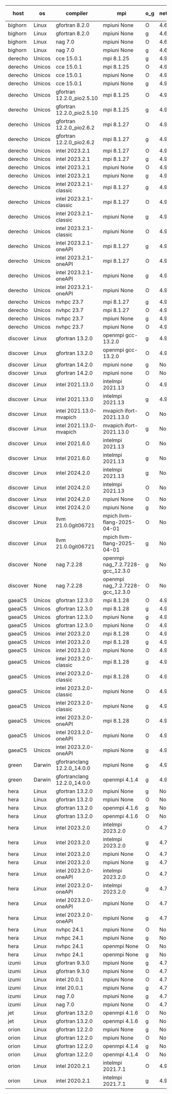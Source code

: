 

| host     | os       | compiler                              | mpi                      | o_g        | netcdf        | build       | u_pass          | u_fail          | s_pass            | s_fail            | e_pass             | e_fail             | nuopc_pass       | nuopc_fail       | artifacts link          |
|----------|----------|---------------------------------------|--------------------------|------------|---------------|-------------|-----------------|-----------------|-------------------|-------------------|--------------------|--------------------|------------------|------------------|-------------------------|
| bighorn | Linux | gfortran 8.2.0 | mpiuni None  | O | 4.6.1  | PASS | 12560 | 0 | 9 | 0 | 43 | 0 | None | None | <a href="https://github.com/esmf-org/esmf-test-artifacts/tree/bd06b3e4b90a5ca3dd7b75824ad9a0571eadf322/develop/gfortran/8.2.0/O/mpiuni/None" target="_blank">bd06b3e</a> | 
| bighorn | Linux | gfortran 8.2.0 | mpiuni None  | g | 4.6.1  | PASS | 12560 | 0 | 9 | 0 | 43 | 0 | None | None | <a href="https://github.com/esmf-org/esmf-test-artifacts/tree/73efc9ef806a9f329ed6078d37b43cb1f30461a7/develop/gfortran/8.2.0/g/mpiuni/None" target="_blank">73efc9e</a> | 
| bighorn | Linux | nag 7.0 | mpiuni None  | O | 4.6.1  | PASS | 12560 | 0 | 9 | 0 | 43 | 0 | None | None | <a href="https://github.com/esmf-org/esmf-test-artifacts/tree/88943fbfbc5d3a2af6aecbf29c9dbe5d6261072b/develop/nag/7.0/O/mpiuni/None" target="_blank">88943fb</a> | 
| bighorn | Linux | nag 7.0 | mpiuni None  | g | 4.6.1  | PASS | 12560 | 0 | 9 | 0 | 43 | 0 | None | None | <a href="https://github.com/esmf-org/esmf-test-artifacts/tree/6703df283fee84ec72cd8b4e93e18aca5bd3acf9/develop/nag/7.0/g/mpiuni/None" target="_blank">6703df2</a> | 
| derecho | Unicos | cce 15.0.1 | mpi 8.1.25  | g | 4.9.2  | PASS | None | None | None | None | None | None | None | None | <a href="https://github.com/esmf-org/esmf-test-artifacts/tree/5e78b47214133369f95d624d17521a1f0e6f6dc3/develop/cce/15.0.1/g/mpi/8.1.25" target="_blank">5e78b47</a> | 
| derecho | Unicos | cce 15.0.1 | mpi 8.1.25  | O | 4.9.2  | PASS | None | None | None | None | None | None | None | None | <a href="https://github.com/esmf-org/esmf-test-artifacts/tree/6fc448d84916a37cb96c2ab45d715eaebe97c8ac/develop/cce/15.0.1/O/mpi/8.1.25" target="_blank">6fc448d</a> | 
| derecho | Unicos | cce 15.0.1 | mpiuni None  | O | 4.9.2  | PASS | None | None | None | None | None | None | None | None | <a href="https://github.com/esmf-org/esmf-test-artifacts/tree/2e92ae64a82d3d269da6185dfbec3c1b0d0c947d/develop/cce/15.0.1/O/mpiuni/None" target="_blank">2e92ae6</a> | 
| derecho | Unicos | cce 15.0.1 | mpiuni None  | g | 4.9.2  | PASS | None | None | None | None | None | None | None | None | <a href="https://github.com/esmf-org/esmf-test-artifacts/tree/137071a5bec658bb1a428439202e092c3e86f179/develop/cce/15.0.1/g/mpiuni/None" target="_blank">137071a</a> | 
| derecho | Unicos | gfortran 12.2.0_pio2.5.10 | mpi 8.1.25  | O | 4.9.2  | PASS | 14231 | 0 | 51 | 0 | 81 | 0 | 57 | 0 | <a href="https://github.com/esmf-org/esmf-test-artifacts/tree/7437bf5d3760e73b6d5197917b09497b94869ce8/develop/gfortran/12.2.0_pio2.5.10/O/mpi/8.1.25" target="_blank">7437bf5</a> | 
| derecho | Unicos | gfortran 12.2.0_pio2.5.10 | mpi 8.1.25  | g | 4.9.2  | PASS | 14231 | 0 | 51 | 0 | 81 | 0 | 57 | 0 | <a href="https://github.com/esmf-org/esmf-test-artifacts/tree/ce5eb6219f520b2f6a7f1cf26f5979c5cc8255dc/develop/gfortran/12.2.0_pio2.5.10/g/mpi/8.1.25" target="_blank">ce5eb62</a> | 
| derecho | Unicos | gfortran 12.2.0_pio2.6.2 | mpi 8.1.27  | O | 4.9.2  | PASS | 14231 | 0 | 51 | 0 | 81 | 0 | 57 | 0 | <a href="https://github.com/esmf-org/esmf-test-artifacts/tree/9e5d4c9fd9540aa5e9fb3e5850de6827614d45ad/develop/gfortran/12.2.0_pio2.6.2/O/mpi/8.1.27" target="_blank">9e5d4c9</a> | 
| derecho | Unicos | gfortran 12.2.0_pio2.6.2 | mpi 8.1.27  | g | 4.9.2  | PASS | 14231 | 0 | 51 | 0 | 81 | 0 | 57 | 0 | <a href="https://github.com/esmf-org/esmf-test-artifacts/tree/82432a97857f52135acd6349ad3e5acd63f5e9f9/develop/gfortran/12.2.0_pio2.6.2/g/mpi/8.1.27" target="_blank">82432a9</a> | 
| derecho | Unicos | intel 2023.2.1 | mpi 8.1.27  | O | 4.9.2  | PASS | 14231 | 0 | 51 | 0 | 81 | 0 | 58 | 0 | <a href="https://github.com/esmf-org/esmf-test-artifacts/tree/86ae714f9f06bc4a8d95555af4802c85f47608ff/develop/intel/2023.2.1/O/mpi/8.1.27" target="_blank">86ae714</a> | 
| derecho | Unicos | intel 2023.2.1 | mpi 8.1.27  | g | 4.9.2  | PASS | 14231 | 0 | 51 | 0 | 81 | 0 | 58 | 0 | <a href="https://github.com/esmf-org/esmf-test-artifacts/tree/126ba68f6fb66cbc2c3a8551488d21b3d17af9a6/develop/intel/2023.2.1/g/mpi/8.1.27" target="_blank">126ba68</a> | 
| derecho | Unicos | intel 2023.2.1 | mpiuni None  | O | 4.9.2  | PASS | 12560 | 0 | 9 | 0 | 43 | 0 | None | None | <a href="https://github.com/esmf-org/esmf-test-artifacts/tree/11e65994822ea16937f7d22acda7de0db6a97d2c/develop/intel/2023.2.1/O/mpiuni/None" target="_blank">11e6599</a> | 
| derecho | Unicos | intel 2023.2.1 | mpiuni None  | g | 4.9.2  | PASS | 12560 | 0 | 9 | 0 | 43 | 0 | None | None | <a href="https://github.com/esmf-org/esmf-test-artifacts/tree/843c4d65bf721550278a1ff8253b22b1de58bf95/develop/intel/2023.2.1/g/mpiuni/None" target="_blank">843c4d6</a> | 
| derecho | Unicos | intel 2023.2.1-classic | mpi 8.1.27  | g | 4.9.2  | PASS | 14231 | 0 | 51 | 0 | 81 | 0 | 57 | 0 | <a href="https://github.com/esmf-org/esmf-test-artifacts/tree/3e95a822b1bf57c4423b9ce531ff76b72cb3f2b0/develop/intel/2023.2.1-classic/g/mpi/8.1.27" target="_blank">3e95a82</a> | 
| derecho | Unicos | intel 2023.2.1-classic | mpi 8.1.27  | O | 4.9.2  | PASS | 14231 | 0 | 51 | 0 | 81 | 0 | 57 | 0 | <a href="https://github.com/esmf-org/esmf-test-artifacts/tree/a8dad9e588b1f85bf6ee3110168bc8b9a0cd663a/develop/intel/2023.2.1-classic/O/mpi/8.1.27" target="_blank">a8dad9e</a> | 
| derecho | Unicos | intel 2023.2.1-classic | mpiuni None  | g | 4.9.2  | PASS | 12560 | 0 | 9 | 0 | 43 | 0 | None | None | <a href="https://github.com/esmf-org/esmf-test-artifacts/tree/efdd847830477ab59327c04b2106c3cbb377c38d/develop/intel/2023.2.1-classic/g/mpiuni/None" target="_blank">efdd847</a> | 
| derecho | Unicos | intel 2023.2.1-classic | mpiuni None  | O | 4.9.2  | PASS | 12560 | 0 | 9 | 0 | 43 | 0 | None | None | <a href="https://github.com/esmf-org/esmf-test-artifacts/tree/6b41252a6bc3794664a251fa690d7156cfd09b6d/develop/intel/2023.2.1-classic/O/mpiuni/None" target="_blank">6b41252</a> | 
| derecho | Unicos | intel 2023.2.1-oneAPI | mpi 8.1.27  | g | 4.9.2  | PASS | 14231 | 0 | 51 | 0 | 81 | 0 | 57 | 0 | <a href="https://github.com/esmf-org/esmf-test-artifacts/tree/bd587f5ff937bdf8d8455891564b22bfb4a787f6/develop/intel/2023.2.1-oneAPI/g/mpi/8.1.27" target="_blank">bd587f5</a> | 
| derecho | Unicos | intel 2023.2.1-oneAPI | mpi 8.1.27  | O | 4.9.2  | PASS | 14231 | 0 | 50 | 1 | 81 | 0 | 57 | 0 | <a href="https://github.com/esmf-org/esmf-test-artifacts/tree/4cffd7fa8d0b00e6c0b42209e7d63c9481df9286/develop/intel/2023.2.1-oneAPI/O/mpi/8.1.27" target="_blank">4cffd7f</a> | 
| derecho | Unicos | intel 2023.2.1-oneAPI | mpiuni None  | g | 4.9.2  | PASS | 12560 | 0 | 9 | 0 | 43 | 0 | None | None | <a href="https://github.com/esmf-org/esmf-test-artifacts/tree/6c3f79c376a38ed452aeb69895c8fe291a6b6d23/develop/intel/2023.2.1-oneAPI/g/mpiuni/None" target="_blank">6c3f79c</a> | 
| derecho | Unicos | intel 2023.2.1-oneAPI | mpiuni None  | O | 4.9.2  | PASS | 12560 | 0 | 9 | 0 | 43 | 0 | None | None | <a href="https://github.com/esmf-org/esmf-test-artifacts/tree/37c69d4bbcd758ee88566f07f88d3ff8e571db66/develop/intel/2023.2.1-oneAPI/O/mpiuni/None" target="_blank">37c69d4</a> | 
| derecho | Unicos | nvhpc 23.7 | mpi 8.1.27  | g | 4.9.2  | PASS | None | None | None | None | None | None | None | None | <a href="https://github.com/esmf-org/esmf-test-artifacts/tree/5c4ff81ae295458bf0a507e7ebd0892990843bb8/develop/nvhpc/23.7/g/mpi/8.1.27" target="_blank">5c4ff81</a> | 
| derecho | Unicos | nvhpc 23.7 | mpi 8.1.27  | O | 4.9.2  | PASS | None | None | None | None | None | None | None | None | <a href="https://github.com/esmf-org/esmf-test-artifacts/tree/13b9d8cb658ee1ef5efec1dc1f4fdf0f37f1058b/develop/nvhpc/23.7/O/mpi/8.1.27" target="_blank">13b9d8c</a> | 
| derecho | Unicos | nvhpc 23.7 | mpiuni None  | g | 4.9.2  | PASS | None | None | None | None | None | None | None | None | <a href="https://github.com/esmf-org/esmf-test-artifacts/tree/05ba3322d218d781783d22731c6b84a6897065fb/develop/nvhpc/23.7/g/mpiuni/None" target="_blank">05ba332</a> | 
| derecho | Unicos | nvhpc 23.7 | mpiuni None  | O | 4.9.2  | PASS | None | None | None | None | None | None | None | None | <a href="https://github.com/esmf-org/esmf-test-artifacts/tree/f7d9e4a55d5692cde736653daa05065612d16197/develop/nvhpc/23.7/O/mpiuni/None" target="_blank">f7d9e4a</a> | 
| discover | Linux | gfortran 13.2.0 | openmpi gcc-13.2.0  | g | 4.9.2  | PASS | 14231 | 0 | 51 | 0 | 81 | 0 | 57 | 0 | <a href="https://github.com/esmf-org/esmf-test-artifacts/tree/55c12a65c28754886116cd24b3d6e91074cdb227/develop/gfortran/13.2.0/g/openmpi/gcc-13.2.0" target="_blank">55c12a6</a> | 
| discover | Linux | gfortran 13.2.0 | openmpi gcc-13.2.0  | O | 4.9.2  | PASS | 14231 | 0 | 51 | 0 | 81 | 0 | 57 | 0 | <a href="https://github.com/esmf-org/esmf-test-artifacts/tree/23b057264192368f09c3eeb1d963f43a9f897bbf/develop/gfortran/13.2.0/O/openmpi/gcc-13.2.0" target="_blank">23b0572</a> | 
| discover | Linux | gfortran 14.2.0 | mpiuni none  | g | None  | PASS | 12560 | 0 | 9 | 0 | 43 | 0 | None | None | <a href="https://github.com/esmf-org/esmf-test-artifacts/tree/3480294b0c60e9471f92d96aaa9055768cfccce0/develop/gfortran/14.2.0/g/mpiuni/none" target="_blank">3480294</a> | 
| discover | Linux | gfortran 14.2.0 | mpiuni none  | O | None  | PASS | 12560 | 0 | 9 | 0 | 43 | 0 | None | None | <a href="https://github.com/esmf-org/esmf-test-artifacts/tree/46ee940f443def188d438bb9f93e024b7d39e21e/develop/gfortran/14.2.0/O/mpiuni/none" target="_blank">46ee940</a> | 
| discover | Linux | intel 2021.13.0 | intelmpi 2021.13  | O | 4.9.2  | PASS | 14231 | 0 | 51 | 0 | 81 | 0 | 57 | 0 | <a href="https://github.com/esmf-org/esmf-test-artifacts/tree/45e1ca9c171567c5901eaa01480800ea6fe270ca/develop/intel/2021.13.0/O/intelmpi/2021.13" target="_blank">45e1ca9</a> | 
| discover | Linux | intel 2021.13.0 | intelmpi 2021.13  | g | 4.9.2  | PASS | 14231 | 0 | 51 | 0 | 81 | 0 | 57 | 0 | <a href="https://github.com/esmf-org/esmf-test-artifacts/tree/701401e0958efc79ebb6c1a92351a135fb92053c/develop/intel/2021.13.0/g/intelmpi/2021.13" target="_blank">701401e</a> | 
| discover | Linux | intel 2021.13.0-mvapich | mvapich ifort-2021.13.0  | O | None  | PASS | 14231 | 0 | 51 | 0 | 81 | 0 | 57 | 0 | <a href="https://github.com/esmf-org/esmf-test-artifacts/tree/e6111b561395ed9a819252c02ab95fb097814368/develop/intel/2021.13.0-mvapich/O/mvapich/ifort-2021.13.0" target="_blank">e6111b5</a> | 
| discover | Linux | intel 2021.13.0-mvapich | mvapich ifort-2021.13.0  | g | None  | PASS | 14231 | 0 | 51 | 0 | 81 | 0 | 57 | 0 | <a href="https://github.com/esmf-org/esmf-test-artifacts/tree/fb9f4e53ce57dc2e82ebcb7f82022499400e750d/develop/intel/2021.13.0-mvapich/g/mvapich/ifort-2021.13.0" target="_blank">fb9f4e5</a> | 
| discover | Linux | intel 2021.6.0 | intelmpi 2021.13  | O | None  | PASS | 14231 | 0 | 51 | 0 | 81 | 0 | 57 | 0 | <a href="https://github.com/esmf-org/esmf-test-artifacts/tree/c284cdfee473e9869a14d6b7ca867774c87e155c/develop/intel/2021.6.0/O/intelmpi/2021.13" target="_blank">c284cdf</a> | 
| discover | Linux | intel 2021.6.0 | intelmpi 2021.13  | g | None  | PASS | 14231 | 0 | 51 | 0 | 81 | 0 | 57 | 0 | <a href="https://github.com/esmf-org/esmf-test-artifacts/tree/8bfe5645bf78d4edb1109b3be2d2fd4d1aa8550c/develop/intel/2021.6.0/g/intelmpi/2021.13" target="_blank">8bfe564</a> | 
| discover | Linux | intel 2024.2.0 | intelmpi 2021.13  | g | None  | PASS | 14230 | 1 | 51 | 0 | 81 | 0 | 57 | 0 | <a href="https://github.com/esmf-org/esmf-test-artifacts/tree/ccfb8e7a762afa48bd303b9e57c26cb2a1f56fed/develop/intel/2024.2.0/g/intelmpi/2021.13" target="_blank">ccfb8e7</a> | 
| discover | Linux | intel 2024.2.0 | intelmpi 2021.13  | O | None  | PASS | 14231 | 0 | 51 | 0 | 81 | 0 | 57 | 0 | <a href="https://github.com/esmf-org/esmf-test-artifacts/tree/2fa5dde6ecd2a5acbe7a4beb2d144f8b6e6b6dcf/develop/intel/2024.2.0/O/intelmpi/2021.13" target="_blank">2fa5dde</a> | 
| discover | Linux | intel 2024.2.0 | mpiuni None  | O | None  | PASS | 12560 | 0 | 9 | 0 | 43 | 0 | None | None | <a href="https://github.com/esmf-org/esmf-test-artifacts/tree/0cb49756929b652b3ca8b031397b6b446cc627ff/develop/intel/2024.2.0/O/mpiuni/None" target="_blank">0cb4975</a> | 
| discover | Linux | intel 2024.2.0 | mpiuni None  | g | None  | PASS | 12559 | 1 | 9 | 0 | 43 | 0 | None | None | <a href="https://github.com/esmf-org/esmf-test-artifacts/tree/e5bfe2ba84ca8f1d16150f691f861712227d09b4/develop/intel/2024.2.0/g/mpiuni/None" target="_blank">e5bfe2b</a> | 
| discover | Linux | llvm 21.0.0git06721 | mpich llvm-flang-2025-04-01  | O | None  | PASS | 14213 | 18 | 18 | 33 | 76 | 5 | 0 | 57 | <a href="https://github.com/esmf-org/esmf-test-artifacts/tree/fcd5d74dcd28627c0198e3e8043065a13406861f/develop/llvm/21.0.0git06721/O/mpich/llvm-flang-2025-04-01" target="_blank">fcd5d74</a> | 
| discover | Linux | llvm 21.0.0git06721 | mpich llvm-flang-2025-04-01  | g | None  | PASS | 14213 | 18 | 18 | 33 | 76 | 5 | 0 | 57 | <a href="https://github.com/esmf-org/esmf-test-artifacts/tree/8520a44ce3338569e77ddc2ecee0419f164d61d8/develop/llvm/21.0.0git06721/g/mpich/llvm-flang-2025-04-01" target="_blank">8520a44</a> | 
| discover | None | nag 7.2.28 | openmpi nag_7.2.7228-gcc_12.3.0  | g | None  | FAIL | None | None | None | None | None | None | None | None | <a href="https://github.com/esmf-org/esmf-test-artifacts/tree/6287092dc429f26590c4941ab690b8c6c207d005/develop/nag/7.2.28/g/openmpi/nag_7.2.7228-gcc_12.3.0" target="_blank">6287092</a> | 
| discover | None | nag 7.2.28 | openmpi nag_7.2.7228-gcc_12.3.0  | O | None  | FAIL | None | None | None | None | None | None | None | None | <a href="https://github.com/esmf-org/esmf-test-artifacts/tree/7f970ff60dc52a71b1c0a2a297397b76e5577d07/develop/nag/7.2.28/O/openmpi/nag_7.2.7228-gcc_12.3.0" target="_blank">7f970ff</a> | 
| gaeaC5 | Unicos | gfortran 12.3.0 | mpi 8.1.28  | O | 4.9.0  | PASS | 14231 | 0 | 51 | 0 | 81 | 0 | 57 | 0 | <a href="https://github.com/esmf-org/esmf-test-artifacts/tree/3e8104beff7a39614baacf5be510e823b7e41be0/develop/gfortran/12.3.0/O/mpi/8.1.28" target="_blank">3e8104b</a> | 
| gaeaC5 | Unicos | gfortran 12.3.0 | mpi 8.1.28  | g | 4.9.0  | PASS | 14231 | 0 | 51 | 0 | 81 | 0 | 57 | 0 | <a href="https://github.com/esmf-org/esmf-test-artifacts/tree/6c409e9b6387f11b35798adbc9621c7cdb16c2a3/develop/gfortran/12.3.0/g/mpi/8.1.28" target="_blank">6c409e9</a> | 
| gaeaC5 | Unicos | gfortran 12.3.0 | mpiuni None  | g | 4.9.0  | PASS | 12560 | 0 | 9 | 0 | 43 | 0 | None | None | <a href="https://github.com/esmf-org/esmf-test-artifacts/tree/85a107a069ef34e58b1431c22dff7eb851512d45/develop/gfortran/12.3.0/g/mpiuni/None" target="_blank">85a107a</a> | 
| gaeaC5 | Unicos | gfortran 12.3.0 | mpiuni None  | O | 4.9.0  | PASS | 12560 | 0 | 9 | 0 | 43 | 0 | None | None | <a href="https://github.com/esmf-org/esmf-test-artifacts/tree/621cecffed1d2849125e4473285cc2bf654ee6af/develop/gfortran/12.3.0/O/mpiuni/None" target="_blank">621cecf</a> | 
| gaeaC5 | Unicos | intel 2023.2.0 | mpi 8.1.28  | O | 4.9.0  | FAIL | None | None | None | None | None | None | 0 | 57 | <a href="https://github.com/esmf-org/esmf-test-artifacts/tree/ca1117c3fd4e087b0d057d7caccc81c5c907ffa2/develop/intel/2023.2.0/O/mpi/8.1.28" target="_blank">ca1117c</a> | 
| gaeaC5 | Unicos | intel 2023.2.0 | mpi 8.1.28  | g | 4.9.0  | FAIL | None | None | None | None | None | None | 0 | 57 | <a href="https://github.com/esmf-org/esmf-test-artifacts/tree/658dcabd722a1ca3005a7f1f019c89bb358338e4/develop/intel/2023.2.0/g/mpi/8.1.28" target="_blank">658dcab</a> | 
| gaeaC5 | Unicos | intel 2023.2.0 | mpiuni None  | O | 4.9.0  | FAIL | None | None | None | None | None | None | None | None | <a href="https://github.com/esmf-org/esmf-test-artifacts/tree/d611fa48358d2d4b1eded9d91cb8c7f4de24bc78/develop/intel/2023.2.0/O/mpiuni/None" target="_blank">d611fa4</a> | 
| gaeaC5 | Unicos | intel 2023.2.0-classic | mpi 8.1.28  | g | 4.9.0  | FAIL | None | None | None | None | None | None | 0 | 57 | <a href="https://github.com/esmf-org/esmf-test-artifacts/tree/a7d05dc5a6d0e5e88390ad3b580f1472acfc5f2f/develop/intel/2023.2.0-classic/g/mpi/8.1.28" target="_blank">a7d05dc</a> | 
| gaeaC5 | Unicos | intel 2023.2.0-classic | mpi 8.1.28  | O | 4.9.0  | FAIL | None | None | None | None | None | None | 0 | 57 | <a href="https://github.com/esmf-org/esmf-test-artifacts/tree/a28d03cea14eaa74f8c9b6f466a68c46a2afbd69/develop/intel/2023.2.0-classic/O/mpi/8.1.28" target="_blank">a28d03c</a> | 
| gaeaC5 | Unicos | intel 2023.2.0-classic | mpiuni None  | O | 4.9.0  | FAIL | None | None | None | None | None | None | None | None | <a href="https://github.com/esmf-org/esmf-test-artifacts/tree/21c651d4c9a57ef0e4eacf733b1e2c96d1695a25/develop/intel/2023.2.0-classic/O/mpiuni/None" target="_blank">21c651d</a> | 
| gaeaC5 | Unicos | intel 2023.2.0-classic | mpiuni None  | g | 4.9.0  | FAIL | None | None | None | None | None | None | None | None | <a href="https://github.com/esmf-org/esmf-test-artifacts/tree/ae44523b6b2adf6714505ef2d6bee00f07de9296/develop/intel/2023.2.0-classic/g/mpiuni/None" target="_blank">ae44523</a> | 
| gaeaC5 | Unicos | intel 2023.2.0-oneAPI | mpi 8.1.28  | O | 4.9.0  | FAIL | None | None | None | None | None | None | 0 | 57 | <a href="https://github.com/esmf-org/esmf-test-artifacts/tree/8debf61b7db7ed2d57ce3f3997933745ed326347/develop/intel/2023.2.0-oneAPI/O/mpi/8.1.28" target="_blank">8debf61</a> | 
| gaeaC5 | Unicos | intel 2023.2.0-oneAPI | mpiuni None  | O | 4.9.0  | FAIL | None | None | None | None | None | None | None | None | <a href="https://github.com/esmf-org/esmf-test-artifacts/tree/63d6b78203802a6e53405e21d06c230f52115fde/develop/intel/2023.2.0-oneAPI/O/mpiuni/None" target="_blank">63d6b78</a> | 
| gaeaC5 | Unicos | intel 2023.2.0-oneAPI | mpiuni None  | g | 4.9.0  | FAIL | None | None | None | None | None | None | None | None | <a href="https://github.com/esmf-org/esmf-test-artifacts/tree/9518933da6db19a7a2a34ce54ca8d37c7903d90b/develop/intel/2023.2.0-oneAPI/g/mpiuni/None" target="_blank">9518933</a> | 
| green | Darwin | gfortranclang 12.2.0_14.0.0 | mpiuni None  | g | 4.9.3  | PASS | None | None | None | None | None | None | None | None | <a href="https://github.com/esmf-org/esmf-test-artifacts/tree/a93640caf195ac29c3b3e2a7a4aa5e8e0fc9e5d9/develop/gfortranclang/12.2.0_14.0.0/g/mpiuni/None" target="_blank">a93640c</a> | 
| green | Darwin | gfortranclang 12.2.0_14.0.0 | openmpi 4.1.4  | g | 4.9.3  | PASS | 14231 | 0 | 51 | 0 | 81 | 0 | 58 | 0 | <a href="https://github.com/esmf-org/esmf-test-artifacts/tree/b40b722b58299fad26afc4d9a5157a20afcdbd02/develop/gfortranclang/12.2.0_14.0.0/g/openmpi/4.1.4" target="_blank">b40b722</a> | 
| hera | Linux | gfortran 13.2.0 | mpiuni None  | g | None  | PASS | 12560 | 0 | 9 | 0 | 43 | 0 | None | None | <a href="https://github.com/esmf-org/esmf-test-artifacts/tree/8ba035c330aaa493ed26e043dc2afc4c600eb546/develop/gfortran/13.2.0/g/mpiuni/None" target="_blank">8ba035c</a> | 
| hera | Linux | gfortran 13.2.0 | mpiuni None  | O | None  | PASS | 12560 | 0 | 9 | 0 | 43 | 0 | None | None | <a href="https://github.com/esmf-org/esmf-test-artifacts/tree/722653751aeaa5d755b8d3fae143b331b5a2a349/develop/gfortran/13.2.0/O/mpiuni/None" target="_blank">7226537</a> | 
| hera | Linux | gfortran 13.2.0 | openmpi 4.1.6  | g | None  | PASS | 14231 | 0 | 51 | 0 | 81 | 0 | 57 | 0 | <a href="https://github.com/esmf-org/esmf-test-artifacts/tree/acf6445696160520d0318b81ff3d52d37a51968d/develop/gfortran/13.2.0/g/openmpi/4.1.6" target="_blank">acf6445</a> | 
| hera | Linux | gfortran 13.2.0 | openmpi 4.1.6  | O | None  | PASS | 14231 | 0 | 51 | 0 | 81 | 0 | 57 | 0 | <a href="https://github.com/esmf-org/esmf-test-artifacts/tree/cbcfe6047892d10af36f5f46700117e9fca9a43e/develop/gfortran/13.2.0/O/openmpi/4.1.6" target="_blank">cbcfe60</a> | 
| hera | Linux | intel 2023.2.0 | intelmpi 2023.2.0  | O | 4.7.0  | PASS | 14231 | 0 | 51 | 0 | 81 | 0 | 57 | 0 | <a href="https://github.com/esmf-org/esmf-test-artifacts/tree/4ec18b743ec07fb69ce30d2dadb8ad1210bb9a33/develop/intel/2023.2.0/O/intelmpi/2023.2.0" target="_blank">4ec18b7</a> | 
| hera | Linux | intel 2023.2.0 | intelmpi 2023.2.0  | g | 4.7.0  | PASS | 14231 | 0 | 51 | 0 | 81 | 0 | 57 | 0 | <a href="https://github.com/esmf-org/esmf-test-artifacts/tree/78fb745e92a424e403e3926c86f010835922f6dc/develop/intel/2023.2.0/g/intelmpi/2023.2.0" target="_blank">78fb745</a> | 
| hera | Linux | intel 2023.2.0 | mpiuni None  | O | 4.7.0  | PASS | 12560 | 0 | 9 | 0 | 43 | 0 | None | None | <a href="https://github.com/esmf-org/esmf-test-artifacts/tree/5ee09508883ec98b128be0c44317d522474b9146/develop/intel/2023.2.0/O/mpiuni/None" target="_blank">5ee0950</a> | 
| hera | Linux | intel 2023.2.0 | mpiuni None  | g | 4.7.0  | PASS | 12560 | 0 | 9 | 0 | 43 | 0 | None | None | <a href="https://github.com/esmf-org/esmf-test-artifacts/tree/c5785af663c20d2e5fa3769b8399a294fc339fad/develop/intel/2023.2.0/g/mpiuni/None" target="_blank">c5785af</a> | 
| hera | Linux | intel 2023.2.0-oneAPI | intelmpi 2023.2.0  | O | 4.7.0  | PASS | 14231 | 0 | 50 | 1 | 81 | 0 | 57 | 0 | <a href="https://github.com/esmf-org/esmf-test-artifacts/tree/8d6ee3b442be76b3289f06ac3ae07bde02952ffd/develop/intel/2023.2.0-oneAPI/O/intelmpi/2023.2.0" target="_blank">8d6ee3b</a> | 
| hera | Linux | intel 2023.2.0-oneAPI | intelmpi 2023.2.0  | g | 4.7.0  | PASS | 14231 | 0 | 51 | 0 | 81 | 0 | 57 | 0 | <a href="https://github.com/esmf-org/esmf-test-artifacts/tree/b8262d77b1065ac0f70bf395b9116e43ea24273e/develop/intel/2023.2.0-oneAPI/g/intelmpi/2023.2.0" target="_blank">b8262d7</a> | 
| hera | Linux | intel 2023.2.0-oneAPI | mpiuni None  | O | 4.7.0  | PASS | 12560 | 0 | 9 | 0 | 43 | 0 | None | None | <a href="https://github.com/esmf-org/esmf-test-artifacts/tree/386aa3e654f52e605355ca48ebce8fbdc2a1991c/develop/intel/2023.2.0-oneAPI/O/mpiuni/None" target="_blank">386aa3e</a> | 
| hera | Linux | intel 2023.2.0-oneAPI | mpiuni None  | g | 4.7.0  | PASS | 12560 | 0 | 9 | 0 | 43 | 0 | None | None | <a href="https://github.com/esmf-org/esmf-test-artifacts/tree/b99ee27ed199cbd243dbcf8c8427933d62f0300c/develop/intel/2023.2.0-oneAPI/g/mpiuni/None" target="_blank">b99ee27</a> | 
| hera | Linux | nvhpc 24.1 | mpiuni None  | O | None  | PASS | 12560 | 0 | 9 | 0 | 43 | 0 | None | None | <a href="https://github.com/esmf-org/esmf-test-artifacts/tree/0342ca38cb11ddaa20bec5dc3c4f6f8fb364e4bd/develop/nvhpc/24.1/O/mpiuni/None" target="_blank">0342ca3</a> | 
| hera | Linux | nvhpc 24.1 | mpiuni None  | g | None  | PASS | 12560 | 0 | 9 | 0 | 43 | 0 | None | None | <a href="https://github.com/esmf-org/esmf-test-artifacts/tree/d9f30c87be42ed414cf11f04ac0c143681c9ac0d/develop/nvhpc/24.1/g/mpiuni/None" target="_blank">d9f30c8</a> | 
| hera | Linux | nvhpc 24.1 | openmpi None  | O | None  | PASS | 14231 | 0 | 51 | 0 | 81 | 0 | 57 | 0 | <a href="https://github.com/esmf-org/esmf-test-artifacts/tree/cbbde62cb62816bebcd2ee8b9e5d13fedd53bc27/develop/nvhpc/24.1/O/openmpi/None" target="_blank">cbbde62</a> | 
| hera | Linux | nvhpc 24.1 | openmpi None  | g | None  | PASS | 14231 | 0 | 51 | 0 | 81 | 0 | 57 | 0 | <a href="https://github.com/esmf-org/esmf-test-artifacts/tree/5fccb1c9a1b536496a137fec974514420af24c7c/develop/nvhpc/24.1/g/openmpi/None" target="_blank">5fccb1c</a> | 
| izumi | Linux | gfortran 9.3.0 | mpiuni None  | g | 4.7.4  | PASS | 12560 | 0 | 9 | 0 | 43 | 0 | None | None | <a href="https://github.com/esmf-org/esmf-test-artifacts/tree/549ea666226130b1ad68531ebed675e902ee7f2f/develop/gfortran/9.3.0/g/mpiuni/None" target="_blank">549ea66</a> | 
| izumi | Linux | gfortran 9.3.0 | mpiuni None  | O | 4.7.4  | PASS | 12560 | 0 | 9 | 0 | 43 | 0 | None | None | <a href="https://github.com/esmf-org/esmf-test-artifacts/tree/b039e43a751e2b6f02332713eb4d109759d98911/develop/gfortran/9.3.0/O/mpiuni/None" target="_blank">b039e43</a> | 
| izumi | Linux | intel 20.0.1 | mpiuni None  | O | 4.7.4  | PASS | 12560 | 0 | 9 | 0 | 43 | 0 | None | None | <a href="https://github.com/esmf-org/esmf-test-artifacts/tree/eb8e23c05bbc89b2dcc8c462ae048bf866445583/develop/intel/20.0.1/O/mpiuni/None" target="_blank">eb8e23c</a> | 
| izumi | Linux | intel 20.0.1 | mpiuni None  | g | 4.7.4  | PASS | 12560 | 0 | 9 | 0 | 43 | 0 | None | None | <a href="https://github.com/esmf-org/esmf-test-artifacts/tree/1be28ae8ce40d7e9f6b63fd28a495dd758e00f65/develop/intel/20.0.1/g/mpiuni/None" target="_blank">1be28ae</a> | 
| izumi | Linux | nag 7.0 | mpiuni None  | g | 4.7.4  | PASS | 12560 | 0 | 9 | 0 | 43 | 0 | None | None | <a href="https://github.com/esmf-org/esmf-test-artifacts/tree/9005c49a894c3dc1c898a77344513c8f6bcb583e/develop/nag/7.0/g/mpiuni/None" target="_blank">9005c49</a> | 
| izumi | Linux | nag 7.0 | mpiuni None  | O | 4.7.4  | FAIL | None | None | None | None | None | None | None | None | <a href="https://github.com/esmf-org/esmf-test-artifacts/tree/78fc51a0501a4645d96d63ffb188eecd69e90037/develop/nag/7.0/O/mpiuni/None" target="_blank">78fc51a</a> | 
| jet | Linux | gfortran 13.2.0 | openmpi 4.1.6  | O | None  | PASS | 14231 | 0 | 51 | 0 | 81 | 0 | 57 | 0 | <a href="https://github.com/esmf-org/esmf-test-artifacts/tree/819773c01f0a159286531a4409248e64e56b92a0/develop/gfortran/13.2.0/O/openmpi/4.1.6" target="_blank">819773c</a> | 
| jet | Linux | gfortran 13.2.0 | openmpi 4.1.6  | g | None  | PASS | 14231 | 0 | 51 | 0 | 81 | 0 | 57 | 0 | <a href="https://github.com/esmf-org/esmf-test-artifacts/tree/16b67a8f93f1aabb43898dc85c1c081218bf6569/develop/gfortran/13.2.0/g/openmpi/4.1.6" target="_blank">16b67a8</a> | 
| orion | Linux | gfortran 12.2.0 | mpiuni None  | g | None  | PASS | 12560 | 0 | 9 | 0 | 43 | 0 | None | None | <a href="https://github.com/esmf-org/esmf-test-artifacts/tree/e9f9685a78735e9c212a5cd32301b54dbf942295/develop/gfortran/12.2.0/g/mpiuni/None" target="_blank">e9f9685</a> | 
| orion | Linux | gfortran 12.2.0 | mpiuni None  | O | None  | PASS | 12560 | 0 | 9 | 0 | 43 | 0 | None | None | <a href="https://github.com/esmf-org/esmf-test-artifacts/tree/ec8ed9191056335a710938c9922299830dbbbaff/develop/gfortran/12.2.0/O/mpiuni/None" target="_blank">ec8ed91</a> | 
| orion | Linux | gfortran 12.2.0 | openmpi 4.1.4  | g | None  | PASS | 14231 | 0 | 51 | 0 | 81 | 0 | 57 | 0 | <a href="https://github.com/esmf-org/esmf-test-artifacts/tree/ba7662272d06413fdd1d0bccb2f15d14f0ffa6d1/develop/gfortran/12.2.0/g/openmpi/4.1.4" target="_blank">ba76622</a> | 
| orion | Linux | gfortran 12.2.0 | openmpi 4.1.4  | O | None  | PASS | 14231 | 0 | 51 | 0 | 81 | 0 | 57 | 0 | <a href="https://github.com/esmf-org/esmf-test-artifacts/tree/a18555459be6ec110eb5876950e54128a1edf252/develop/gfortran/12.2.0/O/openmpi/4.1.4" target="_blank">a185554</a> | 
| orion | Linux | intel 2020.2.1 | intelmpi 2021.7.1  | O | 4.9.2  | PASS | 14231 | 0 | 51 | 0 | 81 | 0 | 57 | 0 | <a href="https://github.com/esmf-org/esmf-test-artifacts/tree/abb55b75fe560d0b71ed8bfbf7aee058e5a3670c/develop/intel/2020.2.1/O/intelmpi/2021.7.1" target="_blank">abb55b7</a> | 
| orion | Linux | intel 2020.2.1 | intelmpi 2021.7.1  | g | 4.9.2  | PASS | 14231 | 0 | 51 | 0 | 81 | 0 | 57 | 0 | <a href="https://github.com/esmf-org/esmf-test-artifacts/tree/c03753c869c793be164d06091c632f686d68b0db/develop/intel/2020.2.1/g/intelmpi/2021.7.1" target="_blank">c03753c</a> | 
